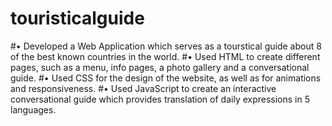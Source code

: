 # touristicalguide

#• Developed a Web Application which serves as a tourstical guide about 8 of the best known countries in the world.
#• Used HTML to create different pages, such as a menu, info pages, a photo gallery and a conversational guide.
#• Used CSS for the design of the website, as well as for animations and responsiveness.
#• Used JavaScript to create an interactive conversational guide which provides translation of daily expressions in 5 languages.
